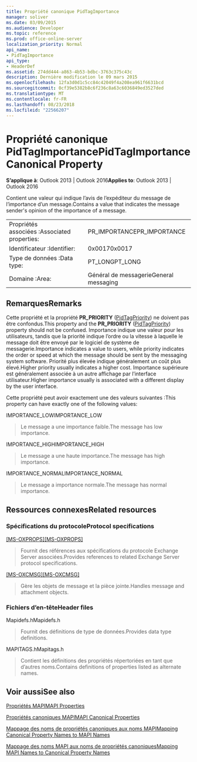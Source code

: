```yaml
---
title: Propriété canonique PidTagImportance
manager: soliver
ms.date: 03/09/2015
ms.audience: Developer
ms.topic: reference
ms.prod: office-online-server
localization_priority: Normal
api_name:
- PidTagImportance
api_type:
- HeaderDef
ms.assetid: 274dd444-a863-4b53-bdbc-3763c375c43c
description: Dernière modification le 09 mars 2015
ms.openlocfilehash: 12fa3d0d1c5cc84c42049f4a208ea961f6631bcd
ms.sourcegitcommit: 0cf39e5382b8c6f236c8a63c6036849ed3527ded
ms.translationtype: MT
ms.contentlocale: fr-FR
ms.lasthandoff: 08/23/2018
ms.locfileid: "22566207"
---
```

# <a name="pidtagimportance-canonical-property"></a><span data-ttu-id="3305e-103">Propriété canonique PidTagImportance</span><span class="sxs-lookup"><span data-stu-id="3305e-103">PidTagImportance Canonical Property</span></span>

  
  
<span data-ttu-id="3305e-104">**S’applique à**: Outlook 2013 | Outlook 2016</span><span class="sxs-lookup"><span data-stu-id="3305e-104">**Applies to**: Outlook 2013 | Outlook 2016</span></span> 
  
<span data-ttu-id="3305e-105">Contient une valeur qui indique l’avis de l’expéditeur du message de l’importance d’un message.</span><span class="sxs-lookup"><span data-stu-id="3305e-105">Contains a value that indicates the message sender's opinion of the importance of a message.</span></span> 
  
|||
|:-----|:-----|
|<span data-ttu-id="3305e-106">Propriétés associées :</span><span class="sxs-lookup"><span data-stu-id="3305e-106">Associated properties:</span></span>  <br/> |<span data-ttu-id="3305e-107">PR_IMPORTANCE</span><span class="sxs-lookup"><span data-stu-id="3305e-107">PR_IMPORTANCE</span></span>  <br/> |
|<span data-ttu-id="3305e-108">Identificateur :</span><span class="sxs-lookup"><span data-stu-id="3305e-108">Identifier:</span></span>  <br/> |<span data-ttu-id="3305e-109">0x0017</span><span class="sxs-lookup"><span data-stu-id="3305e-109">0x0017</span></span>  <br/> |
|<span data-ttu-id="3305e-110">Type de données :</span><span class="sxs-lookup"><span data-stu-id="3305e-110">Data type:</span></span>  <br/> |<span data-ttu-id="3305e-111">PT_LONG</span><span class="sxs-lookup"><span data-stu-id="3305e-111">PT_LONG</span></span>  <br/> |
|<span data-ttu-id="3305e-112">Domaine :</span><span class="sxs-lookup"><span data-stu-id="3305e-112">Area:</span></span>  <br/> |<span data-ttu-id="3305e-113">Général de messagerie</span><span class="sxs-lookup"><span data-stu-id="3305e-113">General messaging</span></span>  <br/> |
   
## <a name="remarks"></a><span data-ttu-id="3305e-114">Remarques</span><span class="sxs-lookup"><span data-stu-id="3305e-114">Remarks</span></span>

<span data-ttu-id="3305e-115">Cette propriété et la propriété **PR_PRIORITY** ([PidTagPriority](pidtagpriority-canonical-property.md)) ne doivent pas être confondus.</span><span class="sxs-lookup"><span data-stu-id="3305e-115">This property and the **PR_PRIORITY** ([PidTagPriority](pidtagpriority-canonical-property.md)) property should not be confused.</span></span> <span data-ttu-id="3305e-116">Importance indique une valeur pour les utilisateurs, tandis que la priorité indique l’ordre ou la vitesse à laquelle le message doit être envoyé par le logiciel de système de messagerie.</span><span class="sxs-lookup"><span data-stu-id="3305e-116">Importance indicates a value to users, while priority indicates the order or speed at which the message should be sent by the messaging system software.</span></span> <span data-ttu-id="3305e-117">Priorité plus élevée indique généralement un coût plus élevé.</span><span class="sxs-lookup"><span data-stu-id="3305e-117">Higher priority usually indicates a higher cost.</span></span> <span data-ttu-id="3305e-118">Importance supérieure est généralement associée à un autre affichage par l’interface utilisateur.</span><span class="sxs-lookup"><span data-stu-id="3305e-118">Higher importance usually is associated with a different display by the user interface.</span></span> 
  
<span data-ttu-id="3305e-119">Cette propriété peut avoir exactement une des valeurs suivantes :</span><span class="sxs-lookup"><span data-stu-id="3305e-119">This property can have exactly one of the following values:</span></span>
  
<span data-ttu-id="3305e-120">IMPORTANCE_LOW</span><span class="sxs-lookup"><span data-stu-id="3305e-120">IMPORTANCE_LOW</span></span> 
  
> <span data-ttu-id="3305e-121">Le message a une importance faible.</span><span class="sxs-lookup"><span data-stu-id="3305e-121">The message has low importance.</span></span>
    
<span data-ttu-id="3305e-122">IMPORTANCE_HIGH</span><span class="sxs-lookup"><span data-stu-id="3305e-122">IMPORTANCE_HIGH</span></span> 
  
> <span data-ttu-id="3305e-123">Le message a une haute importance.</span><span class="sxs-lookup"><span data-stu-id="3305e-123">The message has high importance.</span></span>
    
<span data-ttu-id="3305e-124">IMPORTANCE_NORMAL</span><span class="sxs-lookup"><span data-stu-id="3305e-124">IMPORTANCE_NORMAL</span></span> 
  
> <span data-ttu-id="3305e-125">Le message a importance normale.</span><span class="sxs-lookup"><span data-stu-id="3305e-125">The message has normal importance.</span></span>
    
## <a name="related-resources"></a><span data-ttu-id="3305e-126">Ressources connexes</span><span class="sxs-lookup"><span data-stu-id="3305e-126">Related resources</span></span>

### <a name="protocol-specifications"></a><span data-ttu-id="3305e-127">Spécifications du protocole</span><span class="sxs-lookup"><span data-stu-id="3305e-127">Protocol specifications</span></span>

<span data-ttu-id="3305e-128">[[MS-OXPROPS]](http://msdn.microsoft.com/library/f6ab1613-aefe-447d-a49c-18217230b148%28Office.15%29.aspx)</span><span class="sxs-lookup"><span data-stu-id="3305e-128">[[MS-OXPROPS]](http://msdn.microsoft.com/library/f6ab1613-aefe-447d-a49c-18217230b148%28Office.15%29.aspx)</span></span>
  
> <span data-ttu-id="3305e-129">Fournit des références aux spécifications du protocole Exchange Server associées.</span><span class="sxs-lookup"><span data-stu-id="3305e-129">Provides references to related Exchange Server protocol specifications.</span></span>
    
<span data-ttu-id="3305e-130">[[MS-OXCMSG]](http://msdn.microsoft.com/library/7fd7ec40-deec-4c06-9493-1bc06b349682%28Office.15%29.aspx)</span><span class="sxs-lookup"><span data-stu-id="3305e-130">[[MS-OXCMSG]](http://msdn.microsoft.com/library/7fd7ec40-deec-4c06-9493-1bc06b349682%28Office.15%29.aspx)</span></span>
  
> <span data-ttu-id="3305e-131">Gère les objets de message et la pièce jointe.</span><span class="sxs-lookup"><span data-stu-id="3305e-131">Handles message and attachment objects.</span></span>
    
### <a name="header-files"></a><span data-ttu-id="3305e-132">Fichiers d’en-tête</span><span class="sxs-lookup"><span data-stu-id="3305e-132">Header files</span></span>

<span data-ttu-id="3305e-133">Mapidefs.h</span><span class="sxs-lookup"><span data-stu-id="3305e-133">Mapidefs.h</span></span>
  
> <span data-ttu-id="3305e-134">Fournit des définitions de type de données.</span><span class="sxs-lookup"><span data-stu-id="3305e-134">Provides data type definitions.</span></span>
    
<span data-ttu-id="3305e-135">MAPITAGS.h</span><span class="sxs-lookup"><span data-stu-id="3305e-135">Mapitags.h</span></span>
  
> <span data-ttu-id="3305e-136">Contient les définitions des propriétés répertoriées en tant que d’autres noms.</span><span class="sxs-lookup"><span data-stu-id="3305e-136">Contains definitions of properties listed as alternate names.</span></span>
    
## <a name="see-also"></a><span data-ttu-id="3305e-137">Voir aussi</span><span class="sxs-lookup"><span data-stu-id="3305e-137">See also</span></span>



[<span data-ttu-id="3305e-138">Propriétés MAPI</span><span class="sxs-lookup"><span data-stu-id="3305e-138">MAPI Properties</span></span>](mapi-properties.md)
  
[<span data-ttu-id="3305e-139">Propriétés canoniques MAPI</span><span class="sxs-lookup"><span data-stu-id="3305e-139">MAPI Canonical Properties</span></span>](mapi-canonical-properties.md)
  
[<span data-ttu-id="3305e-140">Mappage des noms de propriétés canoniques aux noms MAPI</span><span class="sxs-lookup"><span data-stu-id="3305e-140">Mapping Canonical Property Names to MAPI Names</span></span>](mapping-canonical-property-names-to-mapi-names.md)
  
[<span data-ttu-id="3305e-141">Mappage des noms MAPI aux noms de propriétés canoniques</span><span class="sxs-lookup"><span data-stu-id="3305e-141">Mapping MAPI Names to Canonical Property Names</span></span>](mapping-mapi-names-to-canonical-property-names.md)

